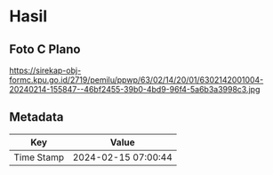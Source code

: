 # Hasil

## Foto C Plano

https://sirekap-obj-formc.kpu.go.id/2719/pemilu/ppwp/63/02/14/20/01/6302142001004-20240214-155847--46bf2455-39b0-4bd9-96f4-5a6b3a3998c3.jpg


## Metadata

| Key        | Value               |
| ---------- | ------------------- |
| Time Stamp | 2024-02-15 07:00:44 |



